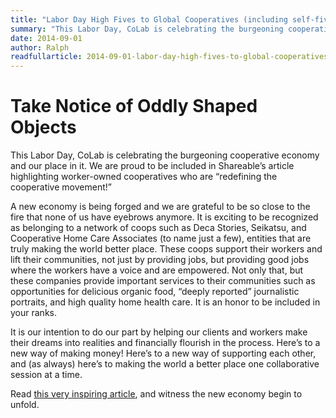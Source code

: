 ```yaml
---
title: "Labor Day High Fives to Global Cooperatives (including self-five)"
summary: "This Labor Day, CoLab is celebrating the burgeoning cooperative economy and our place in it. We are proud to be included in Shareable’s article highlighting worker-owned cooperatives who are redefining the cooperative movement!"
date: 2014-09-01
author: Ralph
readfullarticle: 2014-09-01-labor-day-high-fives-to-global-cooperatives-including-self-five
---
```


# Take Notice of Oddly Shaped Objects

This Labor Day, CoLab is celebrating the burgeoning cooperative economy and our place in it. We are proud to be included in Shareable’s article highlighting worker-owned cooperatives who are “redefining the cooperative movement!”

A new economy is being forged and we are grateful to be so close to the fire that none of us have eyebrows anymore. It is exciting to be recognized as belonging to a network of coops such as Deca Stories, Seikatsu, and Cooperative Home Care Associates (to name just a few), entities that are truly making the world better place. These coops support their workers and lift their communities, not just by providing jobs, but providing good jobs where the workers have a voice and are empowered. Not only that, but these companies provide important services to their communities such as opportunities for delicious organic food, “deeply reported” journalistic portraits, and high quality home health care. It is an honor to be included in your ranks.

It is our intention to do our part by helping our clients and workers make their dreams into realities and financially flourish in the process. Here’s to a new way of making money! Here’s to a new way of supporting each other, and (as always) here’s to making the world a better place one collaborative session at a time.

Read [this very inspiring article](http://www.shareable.net/blog/16-worker-coops-redefining-the-cooperative-movement), and witness the new economy begin to unfold.

